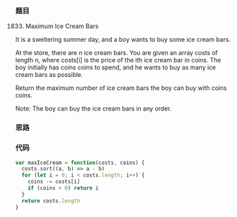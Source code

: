 ### 题目
1833. Maximum Ice Cream Bars

It is a sweltering summer day, and a boy wants to buy some ice cream bars.

At the store, there are n ice cream bars. You are given an array costs of length n, where costs[i] is the price of the ith ice cream bar in coins. The boy initially has coins coins to spend, and he wants to buy as many ice cream bars as possible. 

Return the maximum number of ice cream bars the boy can buy with coins coins.

Note: The boy can buy the ice cream bars in any order.

### 思路

### 代码
```javascript
var maxIceCream = function(costs, coins) {
  costs.sort((a, b) => a - b)
  for (let i = 0; i < costs.length; i++) {
    coins -= costs[i]
    if (coins < 0) return i
  }
  return costs.length
}
```
